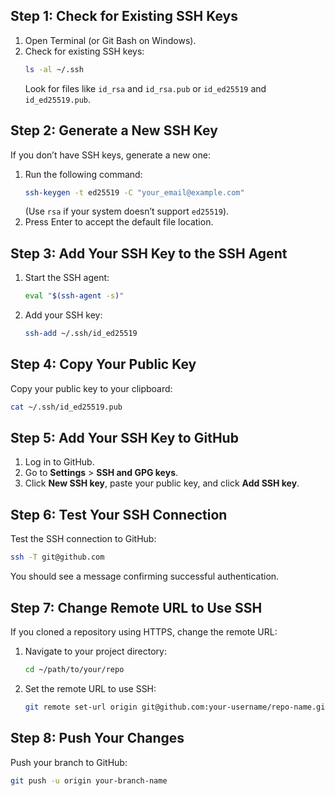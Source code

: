 ## Step 1: Check for Existing SSH Keys
1. Open Terminal (or Git Bash on Windows).
2. Check for existing SSH keys:
   ```bash
   ls -al ~/.ssh
   ```
   Look for files like `id_rsa` and `id_rsa.pub` or `id_ed25519` and `id_ed25519.pub`.

## Step 2: Generate a New SSH Key
If you don’t have SSH keys, generate a new one:
1. Run the following command:
   ```bash
   ssh-keygen -t ed25519 -C "your_email@example.com"
   ```
   (Use `rsa` if your system doesn’t support `ed25519`).
2. Press Enter to accept the default file location.

## Step 3: Add Your SSH Key to the SSH Agent
1. Start the SSH agent:
   ```bash
   eval "$(ssh-agent -s)"
   ```
2. Add your SSH key:
   ```bash
   ssh-add ~/.ssh/id_ed25519
   ```

## Step 4: Copy Your Public Key
Copy your public key to your clipboard:
```bash
cat ~/.ssh/id_ed25519.pub
```

## Step 5: Add Your SSH Key to GitHub
1. Log in to GitHub.
2. Go to **Settings** > **SSH and GPG keys**.
3. Click **New SSH key**, paste your public key, and click **Add SSH key**.

## Step 6: Test Your SSH Connection
Test the SSH connection to GitHub:
```bash
ssh -T git@github.com
```
You should see a message confirming successful authentication.

## Step 7: Change Remote URL to Use SSH
If you cloned a repository using HTTPS, change the remote URL:
1. Navigate to your project directory:
   ```bash
   cd ~/path/to/your/repo
   ```
2. Set the remote URL to use SSH:
   ```bash
   git remote set-url origin git@github.com:your-username/repo-name.git
   ```

## Step 8: Push Your Changes
Push your branch to GitHub:
```bash
git push -u origin your-branch-name
```
